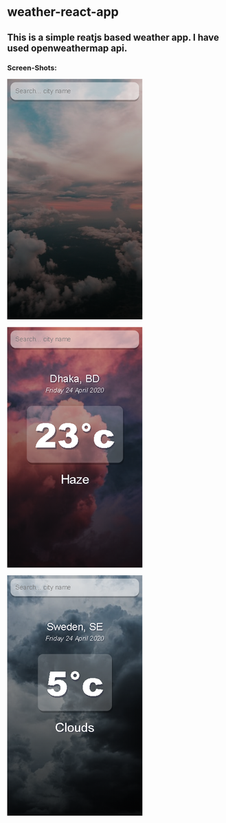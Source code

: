 # weather-react-app

## This is a simple reatjs based weather app. I have used openweathermap api.



### Screen-Shots:

![alt](main-screen.png) 

![alt](screen-1.png) 

![alt](screen-2.png)

